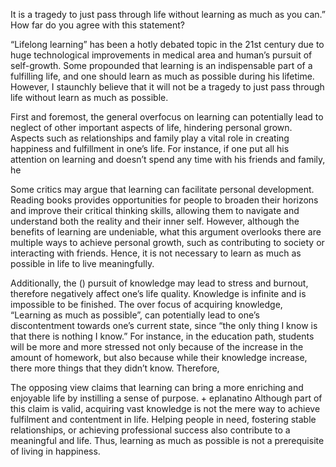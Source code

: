 It is a tragedy to just pass through life without learning as much as you can.” How far do you agree with this statement?

“Lifelong learning” has been a hotly debated topic in the 21st century due to huge technological improvements in medical area and human’s pursuit of self-growth. Some propounded that learning is an indispensable part of a fulfilling life, and one should learn as much as possible during his lifetime. However, I staunchly believe that it will not be a tragedy to just pass through life without learn as much as possible.

First and foremost, the general overfocus on learning can potentially lead to neglect of other important aspects of life, hindering personal grown. Aspects such as relationships and family play a vital role in creating happiness and fulfillment in one’s life.
For instance, if one put all his attention on learning and doesn’t spend any time with his friends and family, he

Some critics may argue that learning can facilitate personal development. Reading books provides opportunities for people to broaden their horizons and improve their critical thinking skills, allowing them to navigate and understand both the reality and their inner self. However, although the benefits of learning are undeniable, what this argument overlooks there are multiple ways to achieve personal growth, such as contributing to society or interacting with friends. Hence, it is not necessary to learn as much as possible in life to live meaningfully.

Additionally, the () pursuit of knowledge may lead to stress and burnout, therefore negatively affect one’s life quality. Knowledge is infinite and is impossible to be finished. The over focus of acquiring knowledge, “Learning as much as possible”, can potentially lead to one’s discontentment towards one’s current state, since “the only thing I know is that there is nothing I know.”
For instance, in the education path, students will be more and more stressed not only because of the increase in the amount of homework, but also because while their knowledge increase, there more things that they didn’t know.
Therefore,

The opposing view claims that learning can bring a more enriching and enjoyable life by instilling a sense of purpose. + eplanatino
Although part of this claim is valid, acquiring vast knowledge is not the mere way to achieve fulfilment and contentment in life. Helping people in need, fostering stable relationships, or achieving professional success also contribute to a meaningful and life. Thus, learning as much as possible is not a prerequisite of living in happiness.
